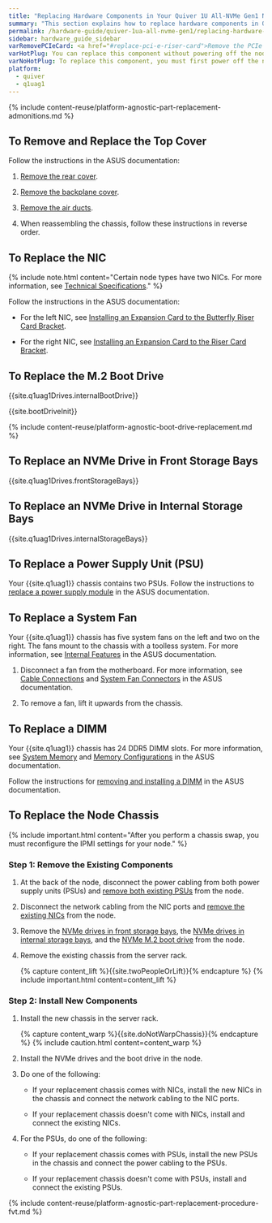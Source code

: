 ```yaml
---
title: "Replacing Hardware Components in Your Quiver 1U All-NVMe Gen1 Nodes"
summary: "This section explains how to replace hardware components in Quiver 1U All-NVMe Gen1 nodes."
permalink: /hardware-guide/quiver-1ua-all-nvme-gen1/replacing-hardware-components.html
sidebar: hardware_guide_sidebar
varRemovePCIeCard: <a href="#replace-pci-e-riser-card">Remove the PCIe card from the motherboard.</a>
varHotPlug: You can replace this component without powering off the node.
varNoHotPlug: To replace this component, you must first power off the node.
platform:
  - quiver
  - q1uag1
---
```


{% include content-reuse/platform-agnostic-part-replacement-admonitions.md %}

## To Remove and Replace the Top Cover
Follow the instructions in the ASUS documentation:

1. [Remove the rear cover](https://dlcdnets.asus.com/pub/ASUS/server/RS500A-E12-RS12U/Manual/E21507_RS500A-E12-RS12U_UM_V2_WEB.pdf?model=RS500A-E12-RS12U#page=30).

1. [Remove the backplane cover](https://dlcdnets.asus.com/pub/ASUS/server/RS500A-E12-RS12U/Manual/E21507_RS500A-E12-RS12U_UM_V2_WEB.pdf?model=RS500A-E12-RS12U#page=31).

1. [Remove the air ducts](https://dlcdnets.asus.com/pub/ASUS/server/RS500A-E12-RS12U/Manual/E21507_RS500A-E12-RS12U_UM_V2_WEB.pdf?model=RS500A-E12-RS12U#page=32).

1. When reassembling the chassis, follow these instructions in reverse order.


<a id="replace-nic"></a>
## To Replace the NIC
{% include note.html content="Certain node types have two NICs. For more information, see [Technical Specifications](technical-specifications.html)." %}

Follow the instructions in the ASUS documentation:

* For the left NIC, see [Installing an Expansion Card to the Butterfly Riser Card Bracket](https://dlcdnets.asus.com/pub/ASUS/server/RS500A-E12-RS12U/Manual/E21507_RS500A-E12-RS12U_UM_V2_WEB.pdf?model=RS500A-E12-RS12U#page=52).

* For the right NIC, see [Installing an Expansion Card to the Riser Card Bracket](https://dlcdnets.asus.com/pub/ASUS/server/RS500A-E12-RS12U/Manual/E21507_RS500A-E12-RS12U_UM_V2_WEB.pdf?model=RS500A-E12-RS12U#page=50).


<a id="replace-nvme-m2-boot-drive"></a>
## To Replace the M.2 Boot Drive
{{site.q1uag1Drives.internalBootDrive}}

{{site.bootDriveInit}}

{% include content-reuse/platform-agnostic-boot-drive-replacement.md %}

<a id="replace-nvme-drive-front-storage-bay"></a>
## To Replace an NVMe Drive in Front Storage Bays
{{site.q1uag1Drives.frontStorageBays}}


<a id="replace-nvme-drive-internal-storage-bay"></a>
## To Replace an NVMe Drive in Internal Storage Bays
{{site.q1uag1Drives.internalStorageBays}}


<a id="replace-psu"></a>
## To Replace a Power Supply Unit (PSU)
Your {{site.q1uag1}} chassis contains two PSUs. Follow the instructions to [replace a power supply module](https://dlcdnets.asus.com/pub/ASUS/server/RS500A-E12-RS12U/Manual/E21507_RS500A-E12-RS12U_UM_V2_WEB.pdf?model=RS500A-E12-RS12U#page=71) in the ASUS documentation.


<a id="replace-fan"></a>
## To Replace a System Fan
Your {{site.q1uag1}} chassis has five system fans on the left and two on the right. The fans mount to the chassis with a toolless system. For more information, see [Internal Features](https://dlcdnets.asus.com/pub/ASUS/server/RS500A-E12-RS12U/Manual/E21507_RS500A-E12-RS12U_UM_V2_WEB.pdf?model=RS500A-E12-RS12U#page=19) in the ASUS documentation.

1. Disconnect a fan from the motherboard. For more information, see [Cable Connections](https://dlcdnets.asus.com/pub/ASUS/server/RS500A-E12-RS12U/Manual/E21507_RS500A-E12-RS12U_UM_V2_WEB.pdf?model=RS500A-E12-RS12U#page=62) and [System Fan Connectors](https://dlcdnets.asus.com/pub/ASUS/server/RS500A-E12-RS12U/Manual/E21507_RS500A-E12-RS12U_UM_V2_WEB.pdf?model=RS500A-E12-RS12U#page=90) in the ASUS documentation.

1. To remove a fan, lift it upwards from the chassis.


<a id="replace-dimms"></a>
## To Replace a DIMM
Your {{site.q1uag1}} chassis has 24 DDR5 DIMM slots. For more information, see [System Memory](https://dlcdnets.asus.com/pub/ASUS/server/RS500A-E12-RS12U/Manual/E21507_RS500A-E12-RS12U_UM_V2_WEB.pdf?model=RS500A-E12-RS12U#page=39) and [Memory Configurations](https://dlcdnets.asus.com/pub/ASUS/server/RS500A-E12-RS12U/Manual/E21507_RS500A-E12-RS12U_UM_V2_WEB.pdf?model=RS500A-E12-RS12U#page=40) in the ASUS documentation.

Follow the instructions for [removing and installing a DIMM](https://dlcdnets.asus.com/pub/ASUS/server/RS500A-E12-RS12U/Manual/E21507_RS500A-E12-RS12U_UM_V2_WEB.pdf?model=RS500A-E12-RS12U#page=41) in the ASUS documentation.


## To Replace the Node Chassis
{% include important.html content="After you perform a chassis swap, you must reconfigure the IPMI settings for your node." %}

### Step 1: Remove the Existing Components
1. At the back of the node, disconnect the power cabling from both power supply units (PSUs) and [remove both existing PSUs](#replace-psu) from the node.

1. Disconnect the network cabling from the NIC ports and [remove the existing NICs](#replace-nic) from the node.

1. Remove the [NVMe drives in front storage bays](#replace-nvme-drive-front-storage-bay), the [NVMe drives in internal storage bays](#replace-nvme-drive-internal-storage-bay), and the [NVMe M.2 boot drive](#replace-nvme-m2-boot-drive) from the node.

1. Remove the existing chassis from the server rack.

   {% capture content_lift %}{{site.twoPeopleOrLift}}{% endcapture %}
   {% include important.html content=content_lift %}

### Step 2: Install New Components
1. Install the new chassis in the server rack.

   {% capture content_warp %}{{site.doNotWarpChassis}}{% endcapture %}
   {% include caution.html content=content_warp %}

1. Install the NVMe drives and the boot drive in the node.

1. Do one of the following:

   * If your replacement chassis comes with NICs, install the new NICs in the chassis and connect the network cabling to the NIC ports.
   
   * If your replacement chassis doesn't come with NICs, install and connect the existing NICs.

1. For the PSUs, do one of the following:

   * If your replacement chassis comes with PSUs, install the new PSUs in the chassis and connect the power cabling to the PSUs.

   * If your replacement chassis doesn't come with PSUs, install and connect the existing PSUs.

{% include content-reuse/platform-agnostic-part-replacement-procedure-fvt.md %}
